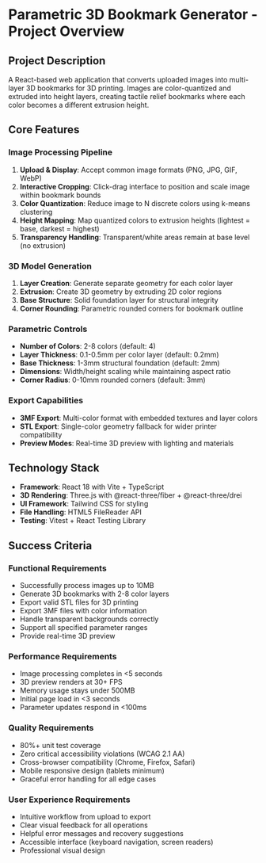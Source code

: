# Parametric 3D Bookmark Generator - Project Overview

## Project Description

A React-based web application that converts uploaded images into multi-layer 3D bookmarks for 3D printing. Images are color-quantized and extruded into height layers, creating tactile relief bookmarks where each color becomes a different extrusion height.

## Core Features

### Image Processing Pipeline

1. **Upload & Display**: Accept common image formats (PNG, JPG, GIF, WebP)
2. **Interactive Cropping**: Click-drag interface to position and scale image within bookmark bounds
3. **Color Quantization**: Reduce image to N discrete colors using k-means clustering
4. **Height Mapping**: Map quantized colors to extrusion heights (lightest = base, darkest = highest)
5. **Transparency Handling**: Transparent/white areas remain at base level (no extrusion)

### 3D Model Generation

1. **Layer Creation**: Generate separate geometry for each color layer
2. **Extrusion**: Create 3D geometry by extruding 2D color regions
3. **Base Structure**: Solid foundation layer for structural integrity
4. **Corner Rounding**: Parametric rounded corners for bookmark outline

### Parametric Controls

- **Number of Colors**: 2-8 colors (default: 4)
- **Layer Thickness**: 0.1-0.5mm per color layer (default: 0.2mm)
- **Base Thickness**: 1-3mm structural foundation (default: 2mm)
- **Dimensions**: Width/height scaling while maintaining aspect ratio
- **Corner Radius**: 0-10mm rounded corners (default: 3mm)

### Export Capabilities

- **3MF Export**: Multi-color format with embedded textures and layer colors
- **STL Export**: Single-color geometry fallback for wider printer compatibility
- **Preview Modes**: Real-time 3D preview with lighting and materials

## Technology Stack

- **Framework**: React 18 with Vite + TypeScript
- **3D Rendering**: Three.js with @react-three/fiber + @react-three/drei
- **UI Framework**: Tailwind CSS for styling
- **File Handling**: HTML5 FileReader API
- **Testing**: Vitest + React Testing Library

## Success Criteria

### Functional Requirements

- Successfully process images up to 10MB
- Generate 3D bookmarks with 2-8 color layers
- Export valid STL files for 3D printing
- Export 3MF files with color information
- Handle transparent backgrounds correctly
- Support all specified parameter ranges
- Provide real-time 3D preview

### Performance Requirements

- Image processing completes in <5 seconds
- 3D preview renders at 30+ FPS
- Memory usage stays under 500MB
- Initial page load in <3 seconds
- Parameter updates respond in <100ms

### Quality Requirements

- 80%+ unit test coverage
- Zero critical accessibility violations (WCAG 2.1 AA)
- Cross-browser compatibility (Chrome, Firefox, Safari)
- Mobile responsive design (tablets minimum)
- Graceful error handling for all edge cases

### User Experience Requirements

- Intuitive workflow from upload to export
- Clear visual feedback for all operations
- Helpful error messages and recovery suggestions
- Accessible interface (keyboard navigation, screen readers)
- Professional visual design
